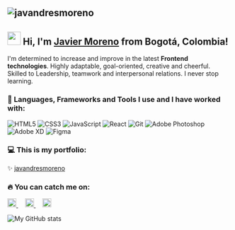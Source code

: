 ![javandresmoreno](https://media-exp1.licdn.com/dms/image/C4E16AQFRpef0qYoGng/profile-displaybackgroundimage-shrink_350_1400/0/1615263184557?e=1620864000&v=beta&t=6sw1dopxWINSx97xSBPV5BYLJru5PkF7ziYO65C9tO4)
---
## <img src="https://media.giphy.com/media/hvRJCLFzcasrR4ia7z/giphy.gif" width="30px"> Hi, I'm [Javier Moreno](https://javandresmoreno.github.io/personal-portfolio) from Bogotá, Colombia!

I'm determined to increase and improve in the latest **Frontend technologies**. Highly adaptable, goal-oriented, creative and cheerful. Skilled to Leadership, teamwork and interpersonal relations. I never stop learning.

### 🤖 Languages, Frameworks and Tools I use and I have worked with:

![HTML5](https://img.shields.io/badge/-HTML5-555555?style=flat&logo=html5)
![CSS3](https://img.shields.io/badge/-CSS3-555555?style=flat&logo=css3)
![JavaScript](https://img.shields.io/badge/-JavaScript-555555?style=flat&logo=javascript)
![React](https://img.shields.io/badge/-React-444444?style=flat&logo=react)
![Git](https://img.shields.io/badge/-Git-333333?style=flat&logo=git&logoColor=F05032)
![Adobe Photoshop](https://img.shields.io/badge/-Photoshop-333333?style=flat-square&logo=adobe-photoshop)
![Adobe XD](https://img.shields.io/badge/-XD-333333?style=flat-square&logo=adobe-xd)
![Figma](https://img.shields.io/badge/-Figma-333333?style=flat-square&logo=figma)

### 💻 This is my portfolio:
✨ [javandresmoreno](https://javiermoreno.solido.co)


### 🔥 You can catch me on:
<p align="left">
<a href="https://www.linkedin.com/in/javandresmoreno/" target="_blank" rel="noopener">
    <img src="https://www.vectorlogo.zone/logos/linkedin/linkedin-icon.svg" alt="Javier Moreno LinkedIn Profile" height="20" width="20">
</a> &nbsp &nbsp
<a href="https://twitter.com/javandresmoreno" target="_blank" rel="noopener">
    <img src="https://www.vectorlogo.zone/logos/twitter/twitter-official.svg" alt="Javier Moreno Twitter Profile" height="20" width="20">
</a> &nbsp &nbsp
<a href="https://platzi.com/p/javandresmoreno/" target="_blank" rel="noopener">
<img src="https://raw.githubusercontent.com/simple-icons/simple-icons/6f61865e4de3a772c5be475db8c2cb3ef923f082/icons/platzi.svg" alt="Javier Moreno Platzi Profile" height="20" width="20">
</a>
</p>

![My GitHub stats](https://github-readme-stats.vercel.app/api?username=javandresmoreno&hide=issues&show_icons=true&theme=radical)
